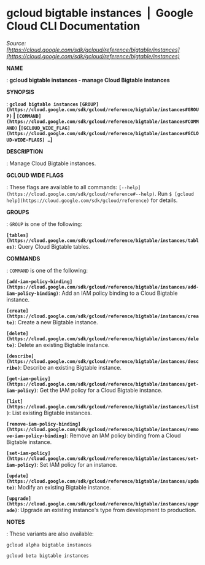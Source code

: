 # gcloud bigtable instances  |  Google Cloud CLI Documentation

*Source: [https://cloud.google.com/sdk/gcloud/reference/bigtable/instances](https://cloud.google.com/sdk/gcloud/reference/bigtable/instances)*

**NAME**

: **gcloud bigtable instances - manage Cloud Bigtable instances**

**SYNOPSIS**

: **`gcloud bigtable instances` `[GROUP](https://cloud.google.com/sdk/gcloud/reference/bigtable/instances#GROUP)` | `[COMMAND](https://cloud.google.com/sdk/gcloud/reference/bigtable/instances#COMMAND)` [`[GCLOUD_WIDE_FLAG](https://cloud.google.com/sdk/gcloud/reference/bigtable/instances#GCLOUD-WIDE-FLAGS) …`]**

**DESCRIPTION**

: Manage Cloud Bigtable instances.

**GCLOUD WIDE FLAGS**

: These flags are available to all commands: `[--help](https://cloud.google.com/sdk/gcloud/reference#--help)`.
Run `$ [gcloud help](https://cloud.google.com/sdk/gcloud/reference)` for details.

**GROUPS**

: ``GROUP`` is one of the following:

**`[tables](https://cloud.google.com/sdk/gcloud/reference/bigtable/instances/tables)`**:
Query Cloud Bigtable tables.

**COMMANDS**

: ``COMMAND`` is one of the following:

**`[add-iam-policy-binding](https://cloud.google.com/sdk/gcloud/reference/bigtable/instances/add-iam-policy-binding)`**:
Add an IAM policy binding to a Cloud Bigtable instance.

**`[create](https://cloud.google.com/sdk/gcloud/reference/bigtable/instances/create)`**:
Create a new Bigtable instance.

**`[delete](https://cloud.google.com/sdk/gcloud/reference/bigtable/instances/delete)`**:
Delete an existing Bigtable instance.

**`[describe](https://cloud.google.com/sdk/gcloud/reference/bigtable/instances/describe)`**:
Describe an existing Bigtable instance.

**`[get-iam-policy](https://cloud.google.com/sdk/gcloud/reference/bigtable/instances/get-iam-policy)`**:
Get the IAM policy for a Cloud Bigtable instance.

**`[list](https://cloud.google.com/sdk/gcloud/reference/bigtable/instances/list)`**:
List existing Bigtable instances.

**`[remove-iam-policy-binding](https://cloud.google.com/sdk/gcloud/reference/bigtable/instances/remove-iam-policy-binding)`**:
Remove an IAM policy binding from a Cloud Bigtable instance.

**`[set-iam-policy](https://cloud.google.com/sdk/gcloud/reference/bigtable/instances/set-iam-policy)`**:
Set IAM policy for an instance.

**`[update](https://cloud.google.com/sdk/gcloud/reference/bigtable/instances/update)`**:
Modify an existing Bigtable instance.

**`[upgrade](https://cloud.google.com/sdk/gcloud/reference/bigtable/instances/upgrade)`**:
Upgrade an existing instance's type from development to production.

**NOTES**

: These variants are also available:

```
gcloud alpha bigtable instances
```

```
gcloud beta bigtable instances
```